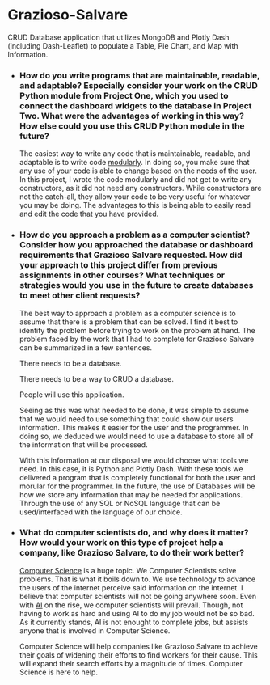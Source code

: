 # Grazioso-Salvare
CRUD Database application that utilizes MongoDB and Plotly Dash (including Dash-Leaflet) to populate a Table, Pie Chart, and Map with Information.

<ul>
<li>
<h3>
How do you write programs that are maintainable, readable, and adaptable? Especially consider your work on the CRUD Python module from Project One, which you used to connect the dashboard widgets to the database in Project Two. What were the advantages of working in this way? How else could you use this CRUD Python module in the future?
</h3>
<p>
The easiest way to write any code that is maintainable, readable, and adaptable is to write code <a href="https://en.wikipedia.org/wiki/Modular_programming">modularly</a>. In doing so, you make sure that any use of your code is able to change based on the needs of the user. In this project, I wrote the code modularly and did not get to write any constructors, as it did not need any constructors. While constructors are not the catch-all, they allow your code to be very useful for whatever you may be doing. The advantages to this is being able to easily read and edit the code that you have provided.</a>
</p>
</li>
<li>
<h3>
How do you approach a problem as a computer scientist? Consider how you approached the database or dashboard requirements that Grazioso Salvare requested. How did your approach to this project differ from previous assignments in other courses? What techniques or strategies would you use in the future to create databases to meet other client requests?
</h3>
<p>
The best way to approach a problem as a computer science is to assume that there is a problem that can be solved. I find it best to identify the problem before trying to work on the problem at hand. The problem faced by the work that I had to complete for Grazioso Salvare can be summarized in a few sentences. 
  <p>There needs to be a database.</p>
  <p>There needs to be a way to CRUD a database.</p>
  <p>People will use this application.</p>
Seeing as this was what needed to be done, it was simple to assume that we would need to use something that could show our users information. This makes it easier for the user and the programmer. In doing so, we deduced we would need to use a database to store all of the information that will be processed.
</p>
<p>
With this information at our disposal we would choose what tools we need. In this case, it is Python and Plotly Dash. With these tools we delivered a program that is completely functional for both the user and morular for the programmer. In the future, the use of Databases will be how we store any information that may be needed for applications. Through the use of any SQL or NoSQL language that can be used/interfaced with the language of our choice.
</p>
</li>
<li>
<h3>
What do computer scientists do, and why does it matter? How would your work on this type of project help a company, like Grazioso Salvare, to do their work better?
</h3>
<p>
<a href="https://www.mtu.edu/cs/what/#:~:text=Computer%20scientists%20design%2C%20develop%2C%20and,human%20component%20to%20computer%20science.">Computer Science</a> is a huge topic. We Computer Scientists solve problems. That is what it boils down to. We use technology to advance the users of the internet perceive said information on the internet. I believe that computer scientists will not be going anywhere soon. Even with <a href="https://www.ibm.com/topics/artificial-intelligence">AI</a> on the rise, we computer scientists will prevail. Though, not having to work as hard and using AI to do my job would not be so bad. As it currently stands, AI is not enought to complete jobs, but assists anyone that is involved in Computer Science.
</p>
<p>
Computer Science will help companies like Grazioso Salvare to achieve their goals of widening their efforts to find workers for their cause. This will expand their search efforts by a magnitude of times. Computer Science is here to help.
</p>
</li>
</ul>
